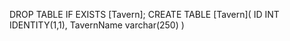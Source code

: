 DROP TABLE IF EXISTS [Tavern];
CREATE TABLE [Tavern](
    ID INT IDENTITY(1,1),
    TavernName varchar(250)
)